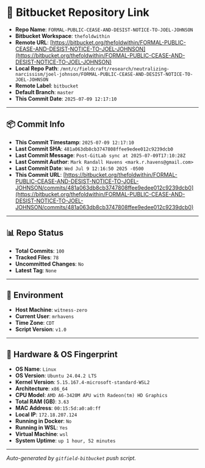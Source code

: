 # 🔗 Bitbucket Repository Link

- **Repo Name**: `FORMAL-PUBLIC-CEASE-AND-DESIST-NOTICE-TO-JOEL-JOHNSON`
- **Bitbucket Workspace**: `thefoldwithin`
- **Remote URL**: [https://bitbucket.org/thefoldwithin/FORMAL-PUBLIC-CEASE-AND-DESIST-NOTICE-TO-JOEL-JOHNSON](https://bitbucket.org/thefoldwithin/FORMAL-PUBLIC-CEASE-AND-DESIST-NOTICE-TO-JOEL-JOHNSON)
- **Local Repo Path**: `/mnt/c/fieldcraft/research/neutralizing-narcissism/joel-johnson/FORMAL-PUBLIC-CEASE-AND-DESIST-NOTICE-TO-JOEL-JOHNSON`
- **Remote Label**: `bitbucket`
- **Default Branch**: `master`
- **This Commit Date**: `2025-07-09 12:17:10`

---

## 📦 Commit Info

- **This Commit Timestamp**: `2025-07-09 12:17:10`
- **Last Commit SHA**: `481a063db8cb3747808ffee9edee012c9239dcb0`
- **Last Commit Message**: `Post-GitLab sync at 2025-07-09T17:10:28Z`
- **Last Commit Author**: `Mark Randall Havens <mark.r.havens@gmail.com>`
- **Last Commit Date**: `Wed Jul 9 12:16:50 2025 -0500`
- **This Commit URL**: [https://bitbucket.org/thefoldwithin/FORMAL-PUBLIC-CEASE-AND-DESIST-NOTICE-TO-JOEL-JOHNSON/commits/481a063db8cb3747808ffee9edee012c9239dcb0](https://bitbucket.org/thefoldwithin/FORMAL-PUBLIC-CEASE-AND-DESIST-NOTICE-TO-JOEL-JOHNSON/commits/481a063db8cb3747808ffee9edee012c9239dcb0)

---

## 📊 Repo Status

- **Total Commits**: `100`
- **Tracked Files**: `78`
- **Uncommitted Changes**: `No`
- **Latest Tag**: `None`

---

## 🧭 Environment

- **Host Machine**: `witness-zero`
- **Current User**: `mrhavens`
- **Time Zone**: `CDT`
- **Script Version**: `v1.0`

---

## 🧬 Hardware & OS Fingerprint

- **OS Name**: `Linux`
- **OS Version**: `Ubuntu 24.04.2 LTS`
- **Kernel Version**: `5.15.167.4-microsoft-standard-WSL2`
- **Architecture**: `x86_64`
- **CPU Model**: `AMD A6-3420M APU with Radeon(tm) HD Graphics`
- **Total RAM (GB)**: `3.63`
- **MAC Address**: `00:15:5d:a0:a0:ff`
- **Local IP**: `172.18.207.124`
- **Running in Docker**: `No`
- **Running in WSL**: `Yes`
- **Virtual Machine**: `wsl`
- **System Uptime**: `up 1 hour, 52 minutes`

---

_Auto-generated by `gitfield-bitbucket` push script._
